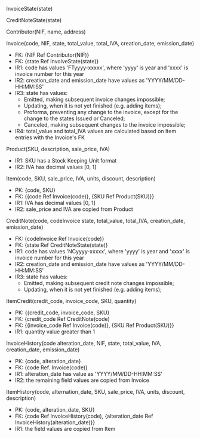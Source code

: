 InvoiceState(state)

CreditNoteState(state)

Contributor(NIF, name, address)

Invoice(code, NIF, state, total_value, total_IVA, creation_date, emission_date)
- FK: {NIF Ref Contributor(NIF)}
- FK: {state Ref InvoiveState(state)}
- IR1: code has values 'FTyyyy-xxxxx', where 'yyyy' is year and 'xxxx' is invoice number for this year
- IR2: creation_date and emission_date have values as 'YYYY/MM/DD-HH:MM:SS'
- IR3: state has values:
    - Emitted, making subsequent invoice changes impossible;
    - Updating, when it is not yet finished (e.g. adding items);
    - Proforma, preventing any change to the invoice, except for the change to the states
Issued or Canceled;
    - Canceled, making subsequent changes to the invoice impossible;
- IR4: total_value and total_IVA values are calculated based on Item entries with the Invoice's FK

Product(SKU, description, sale_price, IVA)
- IR1: SKU has a Stock Keeping Unit format
- IR2: IVA has decimal values [0, 1]

Item(code, SKU, sale_price, IVA, units, discount, description)
- PK: {code, SKU}
- FK: {{code Ref Invoice(code)},
        {SKU Ref Product(SKU)}}
- IR1: IVA has decimal values [0, 1]
- IR2: sale_price and IVA are copied from Product

CreditNote(code, codeInvoice state, total_value, total_IVA, creation_date, emission_date)
- FK: {codeInvoice Ref Invoice(code)}
- FK: {state Ref CreditNoteState(state)}
- IR1: code has values 'NCyyyy-xxxxx', where 'yyyy' is year and 'xxxx' is invoice number for this year
- IR2: creation_date and emission_date have values as 'YYYY/MM/DD-HH:MM:SS'
- IR3: state has values:
    - Emitted, making subsequent credit note changes impossible;
    - Updating, when it is not yet finished (e.g. adding items);

ItemCredit(credit_code, invoice_code, SKU, quantity)
- PK: {{credit_code, invoice_code, SKU}
- FK: {credit_code Ref CreditNote(code)
- FK: {{invoice_code Ref Invoice(code)}, 
        {SKU Ref Product(SKU)}}
- IR1: quantity value greater than 1

InvoiceHistory(code alteration_date, NIF, state, total_value, IVA, creation_date, emission_date)
- PK: {code, alteration_date}
- FK: {code Ref. Invoice(code)}
- IR1: alteration_date has value as 'YYYY/MM/DD-HH:MM:SS'
- IR2: the remaining field values are copied from Invoice


ItemHistory(code, alternation_date, SKU, sale_price, IVA, units, discount, description)
- PK: {code, alteration_date, SKU}
- FK: {code Ref InvoiceHistory(code), 
        {alteration_date Ref InvoiceHistory(alteration_date)}}
- IR1: the field values are copied from Item
